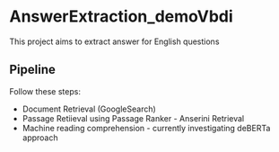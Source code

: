 # AnswerExtraction_demoVbdi

This project aims to extract answer for English questions

## Pipeline

Follow these steps:

- Document Retrieval (GoogleSearch)
- Passage Retiieval using Passage Ranker - Anserini Retrieval
- Machine reading comprehension - currently investigating deBERTa approach
